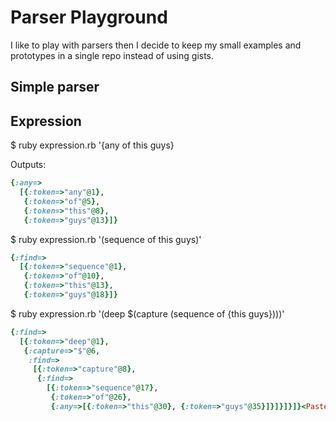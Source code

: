 # Parser Playground

I like to play with parsers then I decide to keep my small examples and
prototypes in a single repo instead of using gists.

## Simple parser

## Expression

$ ruby expression.rb '{any of this guys}

Outputs:

```ruby
{:any=>
  [{:token=>"any"@1},
   {:token=>"of"@5},
   {:token=>"this"@8},
   {:token=>"guys"@13}]}
```

$ ruby expression.rb '(sequence of this guys)'

```ruby
{:find=>
  [{:token=>"sequence"@1},
   {:token=>"of"@10},
   {:token=>"this"@13},
   {:token=>"guys"@18}]}
```

$ ruby expression.rb '(deep $(capture (sequence of {this guys})))'

```ruby
{:find=>
  [{:token=>"deep"@1},
   {:capture=>"$"@6,
    :find=>
     [{:token=>"capture"@8},
      {:find=>
        [{:token=>"sequence"@17},
         {:token=>"of"@26},
         {:any=>[{:token=>"this"@30}, {:token=>"guys"@35}]}]}]}]}<Paste>
```

